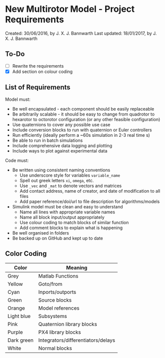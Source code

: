 # New Multirotor Model - Project Requirements
Created:      30/06/2016, by J. X. J. Bannwarth
Last updated: 18/01/2017, by J. X. J. Bannwarth

## To-Do

- [ ] Rewrite the requirements
- [x] Add section on colour coding

## List of Requirements

Model must:

- Be well encapsulated - each component should be easily replaceable
- Be arbitrarily scalable - it should be easy to change from quadrotor to hexarotor to octorotor configuration (or any other feasible configuration)
- Use quaternions to cover any possible use case
- Include conversion blocks to run with quaternion or Euler controllers
- Run efficiently (ideally perform a ~60s simulation in 2-3 real time s)
- Be able to run in batch simulations
- Include comprehensive data logging and plotting
- Include ways to plot against experimental data

Code must:
- Be written using consistent naming conventions
	- Use underscore style for variables `variable_name`
	- Spell out greek letters `xi`, `omega`, etc.
	- Use `_vec` and `_mat` to denote vectors and matrices
	- Add contact address, name of creator, and date of modification to all files
	- Add paper reference/doi/url to file description for algorithms/models
- Simulink model must be clean and easy to understand
	- Name all lines with appropriate variable names
	- Name all block input/output appropriately
	- Use colour coding to match blocks of similar function
	- Add comment blocks to explain what is happening
- Be well organised in folders
- Be backed up on GitHub and kept up to date

## Color Coding

| Color      | Meaning                            |
| ---------- | ---------------------------------- |
| Grey       | Matlab Functions                   |
| Yellow     | Goto/from                          |
| Cyan       | Inports/outports                   |
| Green      | Source blocks                      |
| Orange     | Model references                   |
| Light blue | Subsystems                         |
| Pink       | Quaternion library blocks          |
| Purple     | PX4 library blocks                 |
| Dark green | Integrators/differentiators/delays |
| White      | Normal blocks                      |